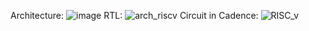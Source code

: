 Architecture:
![image](https://github.com/user-attachments/assets/6194c8cc-38bc-443f-8500-80c6569cf2b4)
RTL:
![arch_riscv](https://github.com/user-attachments/assets/422aa38a-12ae-48f3-89fd-a0e48732337a)
Circuit in Cadence:
![RISC_v](https://github.com/user-attachments/assets/2c0a361f-bbe9-4ddc-9d25-5f06f9074161)
